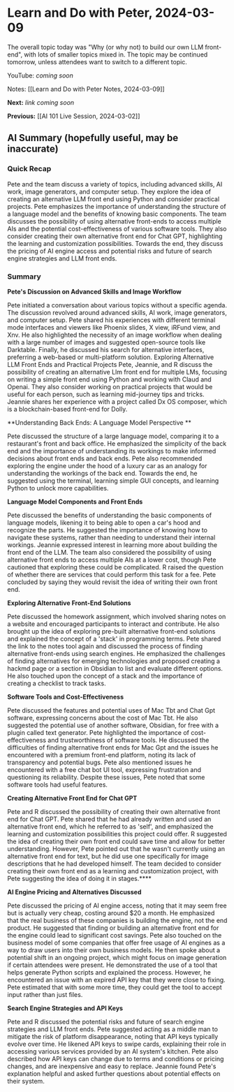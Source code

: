 # Learn and Do with Peter, 2024-03-09

The overall topic today was "Why (or why not) to build our own LLM front-end", with lots of smaller topics mixed in. The topic may be continued tomorrow, unless attendees want to switch to a different topic.

YouTube: _coming soon_

Notes: [[Learn and Do with Peter Notes, 2024-03-09]]

**Next:** _link coming soon_

**Previous:** [[AI 101 Live Session, 2024-03-02]]

## AI Summary (hopefully useful, may be inaccurate)

### Quick Recap

Pete and the team discuss a variety of topics, including advanced skills, AI work, image generators, and computer setup. They explore the idea of creating an alternative LLM front end using Python and consider practical projects. Pete emphasizes the importance of understanding the structure of a language model and the benefits of knowing basic components. The team discusses the possibility of using alternative front-ends to access multiple AIs and the potential cost-effectiveness of various software tools. They also consider creating their own alternative front end for Chat GPT, highlighting the learning and customization possibilities. Towards the end, they discuss the pricing of AI engine access and potential risks and future of search engine strategies and LLM front ends.

### Summary

**Pete's Discussion on Advanced Skills and Image Workflow**

Pete initiated a conversation about various topics without a specific agenda. The discussion revolved around advanced skills, AI work, image generators, and computer setup. Pete shared his experiences with different terminal mode interfaces and viewers like Phoenix slides, X view, iRFund view, and Xnv. He also highlighted the necessity of an image workflow when dealing with a large number of images and suggested open-source tools like Darktable. Finally, he discussed his search for alternative interfaces, preferring a web-based or multi-platform solution. 
Exploring Alternative LLM Front Ends and Practical Projects 
Pete, Jeannie, and R discuss the possibility of creating an alternative Llm front end for multiple LMs, focusing on writing a simple front end using Python and working with Claud and Openai. They also consider working on practical projects that would be useful for each person, such as learning mid-journey tips and tricks. Jeannie shares her experience with a project called Dx OS composer, which is a blockchain-based front-end for Dolly. 

**Understanding Back Ends: A Language Model Perspective **

Pete discussed the structure of a large language model, comparing it to a restaurant's front and back office. He emphasized the simplicity of the back end and the importance of understanding its workings to make informed decisions about front ends and back ends. Pete also recommended exploring the engine under the hood of a luxury car as an analogy for understanding the workings of the back end. Towards the end, he suggested using the terminal, learning simple GUI concepts, and learning Python to unlock more capabilities. 

**Language Model Components and Front Ends** 

Pete discussed the benefits of understanding the basic components of language models, likening it to being able to open a car's hood and recognize the parts. He suggested the importance of knowing how to navigate these systems, rather than needing to understand their internal workings. Jeannie expressed interest in learning more about building the front end of the LLM. The team also considered the possibility of using alternative front ends to access multiple AIs at a lower cost, though Pete cautioned that exploring these could be complicated. R raised the question of whether there are services that could perform this task for a fee. Pete concluded by saying they would revisit the idea of writing their own front end. 

**Exploring Alternative Front-End Solutions** 

Pete discussed the homework assignment, which involved sharing notes on a website and encouraged participants to interact and contribute. He also brought up the idea of exploring pre-built alternative front-end solutions and explained the concept of a 'stack' in programming terms. Pete shared the link to the notes tool again and discussed the process of finding alternative front-ends using search engines. He emphasized the challenges of finding alternatives for emerging technologies and proposed creating a hackmd page or a section in Obsidian to list and evaluate different options. He also touched upon the concept of a stack and the importance of creating a checklist to track tasks. 

**Software Tools and Cost-Effectiveness** 

Pete discussed the features and potential uses of Mac Tbt and Chat Gpt software, expressing concerns about the cost of Mac Tbt. He also suggested the potential use of another software, Obsidian, for free with a plugin called text generator. Pete highlighted the importance of cost-effectiveness and trustworthiness of software tools. He discussed the difficulties of finding alternative front ends for Mac Gpt and the issues he encountered with a premium front-end platform, noting its lack of transparency and potential bugs. Pete also mentioned issues he encountered with a free chat bot UI tool, expressing frustration and questioning its reliability. Despite these issues, Pete noted that some software tools had useful features. 

**Creating Alternative Front End for Chat GPT** 

Pete and R discussed the possibility of creating their own alternative front end for Chat GPT. Pete shared that he had already written and used an alternative front end, which he referred to as 'self', and emphasized the learning and customization possibilities this project could offer. R suggested the idea of creating their own front end could save time and allow for better understanding. However, Pete pointed out that he wasn't currently using an alternative front end for text, but he did use one specifically for image descriptions that he had developed himself. The team decided to consider creating their own front end as a learning and customization project, with Pete suggesting the idea of doing it in stages.**** 

**AI Engine Pricing and Alternatives Discussed** 

Pete discussed the pricing of AI engine access, noting that it may seem free but is actually very cheap, costing around $20 a month. He emphasized that the real business of these companies is building the engine, not the end product. He suggested that finding or building an alternative front end for the engine could lead to significant cost savings. Pete also touched on the business model of some companies that offer free usage of AI engines as a way to draw users into their own business models. He then spoke about a potential shift in an ongoing project, which might focus on image generation if certain attendees were present. He demonstrated the use of a tool that helps generate Python scripts and explained the process. However, he encountered an issue with an expired API key that they were close to fixing. Pete estimated that with some more time, they could get the tool to accept input rather than just files. 

**Search Engine Strategies and API Keys** 

Pete and R discussed the potential risks and future of search engine strategies and LLM front ends. Pete suggested acting as a middle man to mitigate the risk of platform disappearance, noting that API keys typically evolve over time. He likened API keys to swipe cards, explaining their role in accessing various services provided by an AI system's kitchen. Pete also described how API keys can change due to terms and conditions or pricing changes, and are inexpensive and easy to replace. Jeannie found Pete's explanation helpful and asked further questions about potential effects on their system.